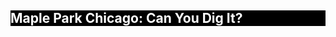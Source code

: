 <!DOCTYPE html>
<html>

<h2 style="background-color:black;color:white">
Maple Park Chicago: Can You Dig It?
</h2>

</html>
